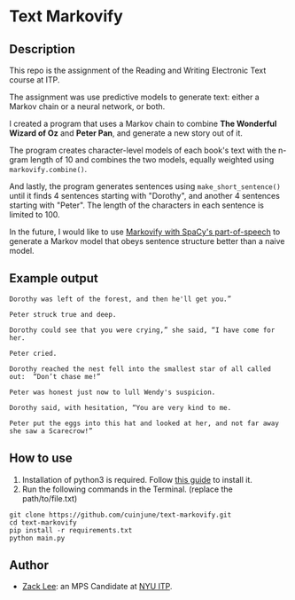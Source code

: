 # Text Markovify

## Description
This repo is the assignment of the Reading and Writing Electronic Text course at ITP.  

The assignment was use predictive models to generate text: either a Markov chain or a neural network, or both.

I created a program that uses a Markov chain to combine **The Wonderful Wizard of Oz** and **Peter Pan**, and generate a new story out of it.

The program creates character-level models of each book's text with the n-gram length of 10 and combines the two models, equally weighted using `markovify.combine()`.

And lastly, the program generates sentences using `make_short_sentence()` until it finds 4 sentences starting with "Dorothy", and another 4 sentences starting with "Peter". 
The length of the characters in each sentence is limited to 100.

In the future, I would like to use [Markovify with SpaCy's part-of-speech](https://github.com/jsvine/markovify#extending-markovifytext) to generate a Markov model that obeys sentence structure better than a naive model.

## Example output
```
Dorothy was left of the forest, and then he'll get you.”

Peter struck true and deep.

Dorothy could see that you were crying,” she said, “I have come for her.

Peter cried.

Dorothy reached the nest fell into the smallest star of all called out:  “Don’t chase me!”

Peter was honest just now to lull Wendy's suspicion.

Dorothy said, with hesitation, “You are very kind to me.

Peter put the eggs into this hat and looked at her, and not far away she saw a Scarecrow!”
```

## How to use
1. Installation of python3 is required. Follow [this guide](https://realpython.com/installing-python/) to install it.
2. Run the following commands in the Terminal. (replace the path/to/file.txt)
```
git clone https://github.com/cuinjune/text-markovify.git
cd text-markovify
pip install -r requirements.txt
python main.py
```

## Author
* [Zack Lee](https://www.cuinjune.com/about): an MPS Candidate at [NYU ITP](https://itp.nyu.edu).
